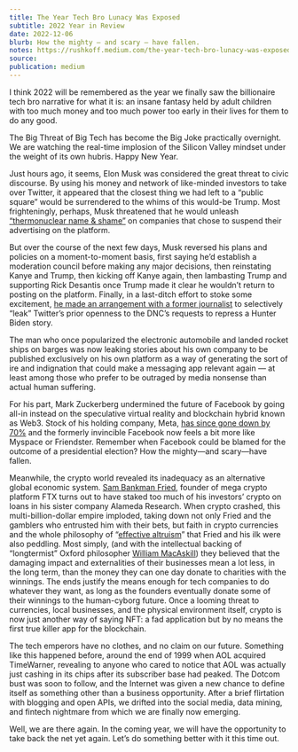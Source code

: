 ```yaml
---
title: The Year Tech Bro Lunacy Was Exposed
subtitle: 2022 Year in Review
date: 2022-12-06
blurb: How the mighty — and scary — have fallen.
notes: https://rushkoff.medium.com/the-year-tech-bro-lunacy-was-exposed-fe220426397b
source:
publication: medium
---
```


I think 2022 will be remembered as the year we finally saw the billionaire tech bro narrative for what it is: an insane fantasy held by adult children with too much money and too much power too early in their lives for them to do any good.

The Big Threat of Big Tech has become the Big Joke practically overnight. We are watching the real-time implosion of the Silicon Valley mindset under the weight of its own hubris. Happy New Year.

Just hours ago, it seems, Elon Musk was considered the great threat to civic discourse. By using his money and network of like-minded investors to take over Twitter, it appeared that the closest thing we had left to a “public square” would be surrendered to the whims of this would-be Trump. Most frighteningly, perhaps, Musk threatened that he would unleash [“thermonuclear name & shame”](https://www.fastcompany.com/90809125/elon-musk-thermonuclear-twitter-advertisers) on companies that chose to suspend their advertising on the platform.

But over the course of the next few days, Musk reversed his plans and policies on a moment-to-moment basis, first saying he’d establish a moderation council before making any major decisions, then reinstating Kanye and Trump, then kicking off Kanye again, then lambasting Trump and supporting Rick Desantis once Trump made it clear he wouldn’t return to posting on the platform. Finally, in a last-ditch effort to stoke some excitement, [he made an arrangement with a former journalist](https://gizmodo.com/twitter-files-hunter-biden-elon-musk-taibbi-explained-1849851303) to selectively “leak” Twitter’s prior openness to the DNC’s requests to repress a Hunter Biden story.

The man who once popularized the electronic automobile and landed rocket ships on barges was now leaking stories about his own company to be published exclusively on his own platform as a way of generating the sort of ire and indignation that could make a messaging app relevant again — at least among those who prefer to be outraged by media nonsense than actual human suffering.

For his part, Mark Zuckerberg undermined the future of Facebook by going all-in instead on the speculative virtual reality and blockchain hybrid known as Web3. Stock of his holding company, Meta, [has since gone down by 70%](https://www.theguardian.com/technology/2022/dec/07/metaverse-slow-death-facebook-losing-100bn-gamble-virtual-reality-mark-zuckerberg) and the formerly invincible Facebook now feels a bit more like Myspace or Friendster. Remember when Facebook could be blamed for the outcome of a presidential election? How the mighty—and scary—have fallen.

Meanwhile, the crypto world revealed its inadequacy as an alternative global economic system. [Sam Bankman Fried](https://www.nytimes.com/2022/11/14/technology/ftx-sam-bankman-fried-crypto-bankruptcy.html), founder of mega crypto platform FTX turns out to have staked too much of his investors’ crypto on loans in his sister company Alameda Research. When crypto crashed, this multi-billion-dollar empire imploded, taking down not only Fried and the gamblers who entrusted him with their bets, but faith in crypto currencies and the whole philosophy of “[effective altruism](https://www.newyorker.com/news/annals-of-inquiry/sam-bankman-fried-effective-altruism-and-the-question-of-complicity)” that Fried and his ilk were also peddling. Most simply, (and with the intellectual backing of “longtermist” Oxford philosopher [William MacAskill](https://www.coindesk.com/layer2/2022/11/22/who-is-william-macaskill-the-oxford-philosopher-who-shaped-sam-bankman-frieds-worldview/)) they believed that the damaging impact and externalities of their businesses mean a lot less, in the long term, than the money they can one day donate to charities with the winnings. The ends justify the means enough for tech companies to do whatever they want, as long as the founders eventually donate some of their winnings to the human-cyborg future. Once a looming threat to currencies, local businesses, and the physical environment itself, crypto is now just another way of saying NFT: a fad application but by no means the first true killer app for the blockchain.

The tech emperors have no clothes, and no claim on our future. Something like this happened before, around the end of 1999 when AOL acquired TimeWarner, revealing to anyone who cared to notice that AOL was actually just cashing in its chips after its subscriber base had peaked. The Dotcom bust was soon to follow, and the Internet was given a new chance to define itself as something other than a business opportunity. After a brief flirtation with blogging and open APIs, we drifted into the social media, data mining, and fintech nightmare from which we are finally now emerging.

Well, we are there again. In the coming year, we will have the opportunity to take back the net yet again. Let’s do something better with it this time out.
